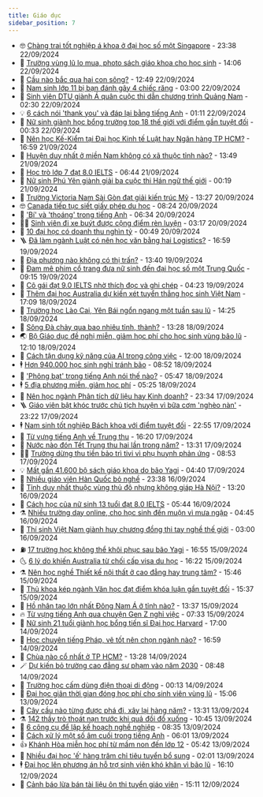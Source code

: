 ```yaml
---
title: Giáo dục
sidebar_position: 7
---
```


<!-- vnexpress-giao-duc:START -->
- 🤓 [Chàng trai tốt nghiệp á khoa ở đại học số một Singapore](https://vnexpress.net/chang-trai-tot-nghiep-a-khoa-o-dai-hoc-so-mot-singapore-4793664.html) - 23:38 22/09/2024
- 🦆 [Trường vùng lũ lo mua, photo sách giáo khoa cho học sinh](https://vnexpress.net/truong-vung-lu-lo-mua-photo-sach-giao-khoa-cho-hoc-sinh-4795432.html) - 14:06 22/09/2024
- 🦩 [Cầu nào bắc qua hai con sông?](https://vnexpress.net/cau-nao-bac-qua-hai-con-song-4795690.html) - 12:49 22/09/2024
- 🌮 [Nam sinh lớp 11 bị bạn đánh gãy 4 chiếc răng](https://vnexpress.net/nam-sinh-lop-11-bi-ban-danh-gay-4-chiec-rang-4795592.html) - 03:00 22/09/2024
- 🔭 [Sinh viên DTU giành Á quân cuộc thi dẫn chương trình Quảng Nam](https://vnexpress.net/sinh-vien-dtu-gianh-a-quan-cuoc-thi-dan-chuong-trinh-quang-nam-4795594.html) - 02:30 22/09/2024
- 💡 [6 cách nói &#39;thank you&#39; và đáp lại bằng tiếng Anh](https://vnexpress.net/6-cach-noi-thank-you-va-dap-lai-bang-tieng-anh-4795575.html) - 01:11 22/09/2024
- 🥰 [Nữ sinh giành học bổng trường top 18 thế giới với điểm gần tuyệt đối](https://vnexpress.net/nu-sinh-gianh-hoc-bong-truong-top-18-the-gioi-voi-diem-gan-tuyet-doi-4793803.html) - 00:33 22/09/2024
- 🐲 [Nên học Kế-Kiểm tại Đại học Kinh tế Luật hay Ngân hàng TP HCM?](https://vnexpress.net/nen-hoc-ke-kiem-tai-dai-hoc-kinh-te-luat-hay-ngan-hang-tp-hcm-4795547.html) - 16:59 21/09/2024
- 🦒 [Huyện duy nhất ở miền Nam không có xã thuộc tỉnh nào?](https://vnexpress.net/huyen-duy-nhat-o-mien-nam-khong-co-xa-thuoc-tinh-nao-4795493.html) - 13:49 21/09/2024
- 🦆 [Học trò lớp 7 đạt 8.0 IELTS](https://vnexpress.net/hoc-tro-lop-7-dat-8-0-ielts-4793968.html) - 06:44 21/09/2024
- 🧰 [Nữ sinh Phú Yên giành giải ba cuộc thi Hán ngữ thế giới](https://vnexpress.net/nu-sinh-phu-yen-gianh-giai-ba-cuoc-thi-han-ngu-the-gioi-4795243.html) - 00:19 21/09/2024
- 🐘 [Trường Victoria Nam Sài Gòn đạt giải kiến trúc Mỹ](https://vnexpress.net/truong-victoria-nam-sai-gon-dat-giai-kien-truc-my-4795228.html) - 13:27 20/09/2024
- 🤓 [Canada tiếp tục siết giấy phép du học](https://vnexpress.net/canada-tiep-tuc-siet-giay-phep-du-hoc-4795099.html) - 08:24 20/09/2024
- 🧰 [&#39;Bí&#39; và &#39;thoáng&#39; trong tiếng Anh](https://vnexpress.net/bi-va-thoang-trong-tieng-anh-4795091.html) - 06:34 20/09/2024
- 🧑‍💻 [Sinh viên đi xe buýt được cộng điểm rèn luyện](https://vnexpress.net/sinh-vien-di-xe-buyt-duoc-cong-diem-ren-luyen-4794842.html) - 03:17 20/09/2024
- 🫶 [10 đại học có doanh thu nghìn tỷ](https://vnexpress.net/10-dai-hoc-co-doanh-thu-nghin-ty-4794617.html) - 00:49 20/09/2024
- 🪜 [Đã làm ngành Luật có nên học văn bằng hai Logistics?](https://vnexpress.net/da-lam-nganh-luat-co-nen-hoc-van-bang-hai-logistics-4794762.html) - 16:59 19/09/2024
- 🎊 [Địa phương nào không có thị trấn?](https://vnexpress.net/dia-phuong-nao-khong-co-thi-tran-4794751.html) - 13:40 19/09/2024
- 🧐 [Đam mê phim cổ trang đưa nữ sinh đến đại học số một Trung Quốc](https://vnexpress.net/dam-me-phim-co-trang-dua-nu-sinh-den-dai-hoc-so-mot-trung-quoc-4794447.html) - 09:15 19/09/2024
- 🌈 [Cô gái đạt 9.0 IELTS nhờ thích đọc và ghi chép](https://vnexpress.net/co-gai-dat-9-0-ielts-nho-thich-doc-va-ghi-chep-4793450.html) - 04:23 19/09/2024
- 🥰 [Thêm đại học Australia dự kiến xét tuyển thẳng học sinh Việt Nam](https://vnexpress.net/them-dai-hoc-australia-du-kien-xet-tuyen-thang-hoc-sinh-viet-nam-4794243.html) - 17:09 18/09/2024
- 🎡 [Trường học Lào Cai, Yên Bái ngổn ngang một tuần sau lũ](https://vnexpress.net/truong-hoc-lao-cai-yen-bai-ngon-ngang-mot-tuan-sau-lu-4794030.html) - 14:25 18/09/2024
- 🎊 [Sông Đà chảy qua bao nhiêu tỉnh, thành?](https://vnexpress.net/song-da-chay-qua-bao-nhieu-tinh-thanh-4794293.html) - 13:28 18/09/2024
- 🌏 [Bộ Giáo dục đề nghị miễn, giảm học phí cho học sinh vùng bão lũ](https://vnexpress.net/bo-giao-duc-de-nghi-mien-giam-hoc-phi-cho-hoc-sinh-vung-bao-lu-4794418.html) - 12:10 18/09/2024
- 🥸 [Cách tận dụng kỹ năng của AI trong công việc](https://vnexpress.net/cach-tan-dung-ky-nang-cua-ai-trong-cong-viec-4794374.html) - 12:00 18/09/2024
- 🕴 [Hơn 940.000 học sinh nghỉ tránh bão](https://vnexpress.net/hon-940-000-hoc-sinh-nghi-tranh-bao-4794333.html) - 08:52 18/09/2024
- 💂 [&#39;Phông bạt&#39; trong tiếng Anh nói thế nào?](https://vnexpress.net/phong-bat-trong-tieng-anh-noi-the-nao-4794246.html) - 05:47 18/09/2024
- 🕴 [5 địa phương miễn, giảm học phí](https://vnexpress.net/5-dia-phuong-mien-giam-hoc-phi-4793509.html) - 05:25 18/09/2024
- 🌋 [Nên học ngành Phân tích dữ liệu hay Kinh doanh?](https://vnexpress.net/nen-hoc-nganh-phan-tich-du-lieu-hay-kinh-doanh-4793460.html) - 23:34 17/09/2024
- 🪜 [Giáo viên bật khóc trước chủ tịch huyện vì bữa cơm &#39;nghèo nàn&#39;](https://vnexpress.net/giao-vien-bat-khoc-truoc-chu-tich-huyen-vi-bua-com-ngheo-nan-4794022.html) - 23:22 17/09/2024
- 🕴 [Nam sinh tốt nghiệp Bách khoa với điểm tuyệt đối](https://vnexpress.net/nam-sinh-tot-nghiep-bach-khoa-voi-diem-tuyet-doi-4793964.html) - 22:55 17/09/2024
- 🎃 [Từ vựng tiếng Anh về Trung thu](https://vnexpress.net/tu-vung-tieng-anh-ve-trung-thu-4793489.html) - 16:20 17/09/2024
- 🦏 [Nước nào đón Tết Trung thu hai lần trong năm?](https://vnexpress.net/nuoc-nao-don-tet-trung-thu-hai-lan-trong-nam-4793989.html) - 13:31 17/09/2024
- 🧑‍🏫 [Trường dừng thu tiền bảo trì tivi vì phụ huynh phản ứng](https://vnexpress.net/truong-dung-thu-tien-bao-tri-tivi-vi-phu-huynh-phan-ung-4793902.html) - 08:53 17/09/2024
- 💡 [Mất gần 41.600 bộ sách giáo khoa do bão Yagi](https://vnexpress.net/mat-gan-41-600-bo-sach-giao-khoa-do-bao-yagi-4793779.html) - 04:40 17/09/2024
- 🐎 [Nhiều giáo viên Hàn Quốc bỏ nghề](https://vnexpress.net/nhieu-giao-vien-han-quoc-bo-nghe-4790685.html) - 23:38 16/09/2024
- 🧰 [Tỉnh duy nhất thuộc vùng thủ đô nhưng không giáp Hà Nội?](https://vnexpress.net/tinh-duy-nhat-thuoc-vung-thu-do-nhung-khong-giap-ha-noi-4793554.html) - 13:20 16/09/2024
- 🙉 [Cách học của nữ sinh 13 tuổi đạt 8.0 IELTS](https://vnexpress.net/cach-hoc-cua-nu-sinh-13-tuoi-dat-8-0-ielts-4792795.html) - 05:44 16/09/2024
- ⚗️ [Nhiều trường dạy online, cho học sinh đến muộn vì mưa ngập](https://vnexpress.net/nhieu-truong-day-online-cho-hoc-sinh-den-muon-vi-mua-ngap-4793346.html) - 04:45 16/09/2024
- 🌝 [Thí sinh Việt Nam giành huy chương đồng thi tay nghề thế giới](https://vnexpress.net/thi-sinh-viet-nam-gianh-huy-chuong-dong-thi-tay-nghe-the-gioi-4793228.html) - 03:00 16/09/2024
- ⛽️ [17 trường học không thể khôi phục sau bão Yagi](https://vnexpress.net/17-truong-hoc-khong-the-khoi-phuc-sau-bao-yagi-4793178.html) - 16:55 15/09/2024
- 🌜 [6 lý do khiến Australia từ chối cấp visa du học](https://vnexpress.net/6-ly-do-khien-australia-tu-choi-cap-visa-du-hoc-4793090.html) - 16:22 15/09/2024
- ⚗️ [Nên học nghề Thiết kế nội thất ở cao đẳng hay trung tâm?](https://vnexpress.net/nen-hoc-nghe-thiet-ke-noi-that-o-cao-dang-hay-trung-tam-4793124.html) - 15:46 15/09/2024
- 🧰 [Thủ khoa kép ngành Văn học đạt điểm khóa luận gần tuyệt đối](https://vnexpress.net/thu-khoa-kep-nganh-van-hoc-dat-diem-khoa-luan-gan-tuyet-doi-4792638.html) - 15:37 15/09/2024
- 🤗 [Hồ nhân tạo lớn nhất Đông Nam Á ở tỉnh nào?](https://vnexpress.net/ho-nhan-tao-lon-nhat-dong-nam-a-o-tinh-nao-4793075.html) - 13:37 15/09/2024
- 🔥 [Từ vựng tiếng Anh qua chuyện Gen Z nghỉ việc](https://vnexpress.net/tu-vung-tieng-anh-qua-chuyen-gen-z-nghi-viec-4792890.html) - 07:33 15/09/2024
- 💪 [Nữ sinh 21 tuổi giành học bổng tiến sĩ Đại học Harvard](https://vnexpress.net/nu-sinh-21-tuoi-gianh-hoc-bong-tien-si-dai-hoc-harvard-4792824.html) - 17:00 14/09/2024
- 💂 [Học chuyên tiếng Pháp, vẽ tốt nên chọn ngành nào?](https://vnexpress.net/hoc-chuyen-tieng-phap-ve-tot-nen-chon-nganh-nao-4765837.html) - 16:59 14/09/2024
- 🌮 [Chùa nào cổ nhất ở TP HCM?](https://vnexpress.net/chua-nao-co-nhat-o-tp-hcm-4784613.html) - 13:28 14/09/2024
- 🪄 [Dự kiến bỏ trường cao đẳng sư phạm vào năm 2030](https://vnexpress.net/du-kien-bo-truong-cao-dang-su-pham-vao-nam-2030-4792720.html) - 08:48 14/09/2024
- 🎡 [Trường học cấm dùng điện thoại di động](https://vnexpress.net/truong-hoc-cam-dung-dien-thoai-di-dong-4792514.html) - 00:13 14/09/2024
- 🌈 [Đại học giãn thời gian đóng học phí cho sinh viên vùng lũ](https://vnexpress.net/dai-hoc-gian-thoi-gian-dong-hoc-phi-cho-sinh-vien-vung-lu-4792669.html) - 15:06 13/09/2024
- 🎊 [Cây cầu nào từng được phá đi, xây lại hàng năm?](https://vnexpress.net/cay-cau-nao-tung-duoc-pha-di-xay-lai-hang-nam-4790736.html) - 13:31 13/09/2024
- ⚗️ [142 thầy trò thoát nạn trước khi quả đồi đổ xuống](https://vnexpress.net/142-thay-tro-thoat-nan-truoc-khi-qua-doi-do-xuong-4792671.html) - 10:45 13/09/2024
- 🌁 [6 công cụ để lập kế hoạch nghề nghiệp](https://vnexpress.net/6-cong-cu-de-lap-ke-hoach-nghe-nghiep-4792538.html) - 08:35 13/09/2024
- 🦏 [Cách xử lý một số âm cuối trong tiếng Anh](https://vnexpress.net/cach-xu-ly-mot-so-am-cuoi-trong-tieng-anh-4792529.html) - 06:01 13/09/2024
- 👍 [Khánh Hòa miễn học phí từ mầm non đến lớp 12](https://vnexpress.net/khanh-hoa-mien-hoc-phi-tu-mam-non-den-lop-12-4792510.html) - 05:42 13/09/2024
- 🌈 [Nhiều đại học &#39;ế&#39; hàng trăm chỉ tiêu tuyển bổ sung](https://vnexpress.net/nhieu-dai-hoc-e-hang-tram-chi-tieu-tuyen-bo-sung-4791674.html) - 02:01 13/09/2024
- 🕴 [Đại học lên phương án hỗ trợ sinh viên khó khăn vì bão lũ](https://vnexpress.net/dai-hoc-len-phuong-an-ho-tro-sinh-vien-kho-khan-vi-bao-lu-4792053.html) - 16:10 12/09/2024
- 🧰 [Cảnh báo lừa bán tài liệu ôn thi tuyển giáo viên](https://vnexpress.net/canh-bao-lua-ban-tai-lieu-on-thi-tuyen-giao-vien-4792248.html) - 15:11 12/09/2024<!-- vnexpress-giao-duc:END -->
